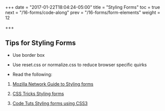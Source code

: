 +++
date = "2017-01-22T18:04:24-05:00"
title = "Styling Forms"
toc = true
next = "/16-forms/code-along"
prev = "/16-forms/form-elements"
weight = 12

+++

## Tips for Styling Forms

- Use border box

- Use reset.css or normalize.css to reduce browser specific quirks

- Read the following:

 1. [Mozilla Network Guide to Styling forms](https://developer.mozilla.org/en-US/docs/Web/Guide/HTML/Forms/Styling_HTML_forms)

 2. [CSS Tricks Styling forms](https://css-tricks.com/tips-for-creating-great-web-forms/)

 3. [Code Tuts Styling forms using CSS3](http://code.tutsplus.com/tutorials/design-a-prettier-web-form-with-css-3--net-9542)

